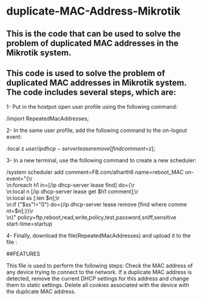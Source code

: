 # duplicate-MAC-Address-Mikrotik


## This is the code that can be used to solve the problem of duplicated MAC addresses in the Mikrotik system.

## This code is used to solve the problem of duplicated MAC addresses in Mikrotik system. The code includes several steps, which are:

1- Put in the hostpot open user profile using the following command:


/import RepeatedMacAddresses;


2- In the same user profile, add the following command to the on-logout event:

:local z $user
/ip dhcp-server lease remove [find comment=$z];


3- In a new terminal, use the following command to create a new scheduler:



/system scheduler
add comment=FB.com/alharth6 name=reboot_MAC on-event="{\r\
    \n:foreach h1 in=[/ip dhcp-server lease find] do={\r\
    \n:local n [/ip dhcp-server lease get \$h1 comment];\r\
    \n:local ss [:len \$n];\r\
    \n:if (\"\$ss\"!=\"0\") do={/ip dhcp-server lease remove [find where comme\
    nt=\$n];}}\r\
    \n}" policy=ftp,reboot,read,write,policy,test,password,sniff,sensitive \
    start-time=startup




4- Finally, download the  file(RepeatedMacAddresses) and upload it to the file :





##FEATURES

This file is used to perform the following steps:
Check the MAC address of any device trying to connect to the network.
If a duplicate MAC address is detected, remove the current DHCP settings for this address and change them to static settings.
Delete all cookies associated with the device with the duplicate MAC address.
